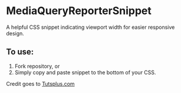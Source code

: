 # MediaQueryReporterSnippet
A helpful CSS snippet indicating viewport width for easier responsive design.

## To use:
1. Fork repository, or
2. Simply copy and paste snippet to the bottom of your CSS.

Credit goes to [Tutsplus.com](http://webdesign.tutsplus.com/tutorials/a-basic-responsive-grid-plus-handy-css3-media-query-reporter--webdesign-5121)
